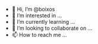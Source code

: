 - 👋 Hi, I’m @boixos
- 👀 I’m interested in ...
- 🌱 I’m currently learning ...
- 💞️ I’m looking to collaborate on ...
- 📫 How to reach me ...

<!---
boixos/boixos is a ✨ special ✨ repository because its `README.md` (this file) appears on your GitHub profile.
You can click the Preview link to take a look at your changes.
--->
